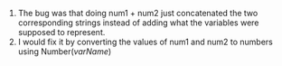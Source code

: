1. The bug was that doing num1 + num2 just concatenated the two corresponding strings instead of adding what the variables were supposed to represent.
2. I would fix it by converting the values of num1 and num2 to numbers using Number(*varName*)
